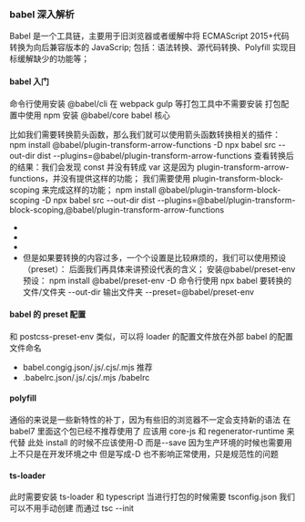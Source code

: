 ### babel 深入解析

Babel 是一个工具链，主要用于旧浏览器或者缓解中将 ECMAScript 2015+代码转换为向后兼容版本的
JavaScrip; 包括：语法转换、源代码转换、Polyfill 实现目标缓解缺少的功能等；

#### babel 入门

命令行使用安装 @babel/cli 在 webpack gulp 等打包工具中不需要安装
打包配置中使用 npm 安装 @babel/core babel 核心

比如我们需要转换箭头函数，那么我们就可以使用箭头函数转换相关的插件：
npm install @babel/plugin-transform-arrow-functions -D
npx babel src --out-dir dist --plugins=@babel/plugin-transform-arrow-functions
查看转换后的结果：我们会发现 const 并没有转成 var
这是因为 plugin-transform-arrow-functions，并没有提供这样的功能；
我们需要使用 plugin-transform-block-scoping 来完成这样的功能；
npm install @babel/plugin-transform-block-scoping -D
npx babel src --out-dir dist --plugins=@babel/plugin-transform-block-scoping,@babel/plugin-transform-arrow-functions

-
-
-
- 但是如果要转换的内容过多，一个个设置是比较麻烦的，我们可以使用预设（preset）：
  后面我们再具体来讲预设代表的含义； 安装@babel/preset-env 预设：
  npm install @babel/preset-env -D
  命令行使用 npx babel 要转换的文件/文件夹 --out-dir 输出文件夹 --preset=@babel/preset-env

#### babel 的 preset 配置

和 postcss-preset-env 类似，可以将 loader 的配置文件放在外部
babel 的配置文件命名

- babel.congig.json/.js/.cjs/.mjs 推荐
- .babelrc.json/.js/.cjs/.mjs /babelrc

#### polyfill

通俗的来说是一些新特性的补丁，因为有些旧的浏览器不一定会支持新的语法
在 babel7 里面这个包已经不推荐使用了
应该用 core-js 和 regenerator-runtime 来代替
此处 install 的时候不应该使用-D 而是--save 因为生产环境的时候也需要用上不只是在开发环境之中
但是写成-D 也不影响正常使用，只是规范性的问题

#### ts-loader

此时需要安装 ts-loader 和 typescript 当进行打包的时候需要 tsconfig.json 我们可以不用手动创建
而通过 tsc --init
